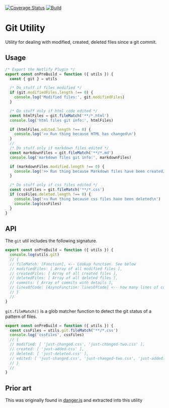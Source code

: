 [![Coverage Status](https://codecov.io/gh/netlify/build/branch/main/graph/badge.svg)](https://codecov.io/gh/netlify/build)
[![Build](https://github.com/netlify/build/workflows/Build/badge.svg)](https://github.com/netlify/build/actions)

# Git Utility

Utility for dealing with modified, created, deleted files since a git commit.

## Usage

```js
/* Export the Netlify Plugin */
export const onPreBuild = function ({ utils }) {
  const { git } = utils

  /* Do stuff if files modified */
  if (git.modifiedFiles.length !== 0) {
    console.log('Modified files:', git.modifiedFiles)
  }

  /* Do stuff only if html code edited */
  const htmlFiles = git.fileMatch('**/*.html')
  console.log('html files git info:', htmlFiles)

  if (htmlFiles.edited.length !== 0) {
    console.log('>> Run thing because HTML has changed\n')
  }
  //
  /* Do stuff only if markdown files edited */
  const markdownFiles = git.fileMatch('**/*.md')
  console.log('markdown files git info:', markdownFiles)

  if (markdownFiles.modified.length !== 0) {
    console.log('>> Run thing because Markdown files have been created/changed/deleted\n')
  }

  /* Do stuff only if css files edited */
  const cssFiles = git.fileMatch('**/*.css')
  if (cssFiles.deleted.length !== 0) {
    console.log('>> Run thing because css files have been deleted\n')
    console.log(cssFiles)
  }
}
```

## API

The `git` util includes the following signature.

```js
export const onPreBuild = function ({ utils }) {
  console.log(utils.git)
  // {
  // fileMatch: [Function], <-- Lookup function. See below
  // modifiedFiles: [ Array of all modified files ],
  // createdFiles: [ Array of all created files ],
  // deletedFiles: [ Array of all deleted files ],
  // commits: [ Array of commits with details ],
  // linesOfCode: [AsyncFunction: linesOfCode] <-- how many lines of code have changed
  // }
  //
}
```

`git.fileMatch()` is a glob matcher function to detect the git status of a pattern of files.

```js
export const onPreBuild = function ({ utils }) {
  const cssFiles = utils.git.fileMatch('**/*.css')
  console.log('cssFiles', cssFiles)
  // {
  // modified: [ 'just-changed.css', 'just-changed-two.css' ],
  // created: [ 'just-added.css' ],
  // deleted: [ 'just-deleted.css' ],
  // edited: [ 'just-changed.css', 'just-changed-two.css', 'just-added.css', 'just-deleted.css' ]
  // }
  //
}
```

## Prior art

This was originally found in [danger.js](https://danger.systems/js/) and extracted into this utility
